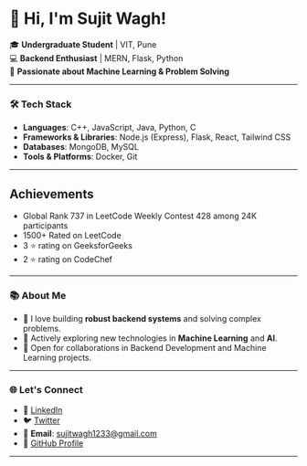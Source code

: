 # 👋 Hi, I'm Sujit Wagh!  

🎓 **Undergraduate Student** | VIT, Pune  
💻 **Backend Enthusiast** | MERN, Flask, Python  
🧠 **Passionate about Machine Learning & Problem Solving**

---

### 🛠️ Tech Stack
- **Languages**: C++, JavaScript, Java, Python, C
- **Frameworks & Libraries**: Node.js (Express), Flask, React, Tailwind CSS  
- **Databases**: MongoDB, MySQL  
- **Tools & Platforms**: Docker, Git 

---
## Achievements

- Global Rank 737 in LeetCode Weekly Contest 428 among 24K participants
- 1500+ Rated on LeetCode
- 3 ⭐ rating on GeeksforGeeks
- 2 ⭐ rating on CodeChef
---

### 📚 About Me  
- 🔧 I love building **robust backend systems** and solving complex problems.  
- 🌱 Actively exploring new technologies in **Machine Learning** and **AI**.  
- 💬 Open for collaborations in Backend Development and Machine Learning projects.  

---

### 🌐 Let's Connect  
- 💼 [LinkedIn](https://www.linkedin.com/in/sujitwagh9)  
- 🐦 [Twitter]([https://twitter.com/sujitwagh9](https://x.com/IamSujitWagh))
- 📧 **Email**: sujitwagh1233@gmail.com  
- 🌟 [GitHub Profile](https://github.com/sujitwagh9)  

---
